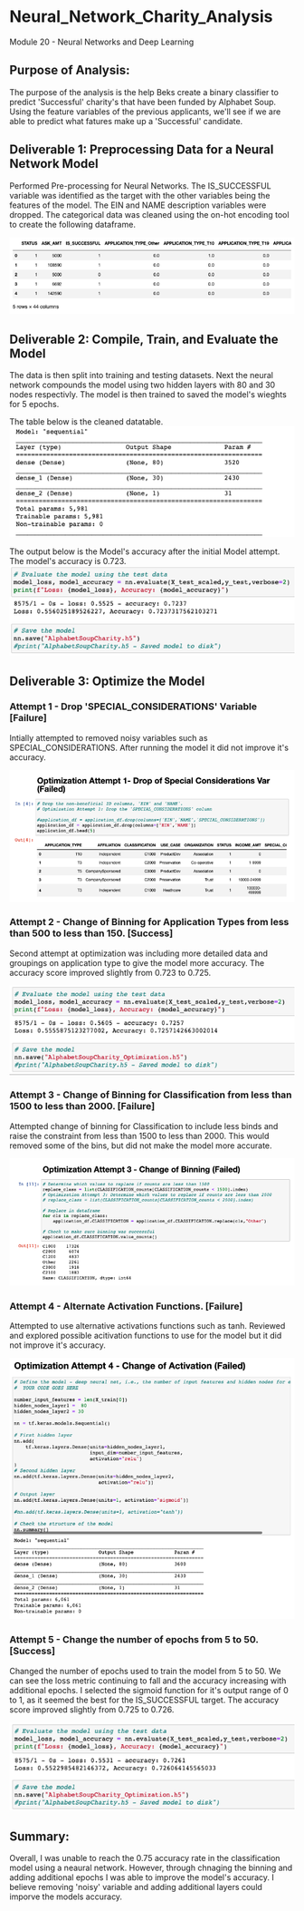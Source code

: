 # Neural_Network_Charity_Analysis
Module 20 - Neural Networks and Deep Learning


## Purpose of Analysis:

The purpose of the analysis is the help Beks create a binary classifier to predict 'Successful' charity's that have been funded by Alphabet Soup. Using the feature variables of the previous applicants, we'll see if we are able to predict what fatures make up a 'Successful' candidate. 

## Deliverable 1: Preprocessing Data for a Neural Network Model

Performed Pre-processing for Neural Networks. The IS_SUCCESSFUL variable was identified as the target with the other variables being the features of the model. The EIN and NAME description variables were dropped. The categorical data was cleaned using the on-hot encoding tool to create the following dataframe. 

![Dev_1](images/Dev1-Dataframe.png "Dev1-Dataframe")

## Deliverable 2: Compile, Train, and Evaluate the Model

The data is then split into training and testing datasets. Next the neural network compounds the model using two hidden layers with 80 and 30 nodes respectivly. The model is then trained to saved the model's wieghts for 5 epochs. 

The table below is the cleaned datatable. 
![Dev_2](images/Dev2-Compile.png "Dev2-Compile")


The output below is the Model's accuracy after the initial Model attempt. The model's accuracy is 0.723. 
![Dev_2](images/1.Original_Model.png "1.Original_Model")

## Deliverable 3: Optimize the Model

###   Attempt 1 - Drop 'SPECIAL_CONSIDERATIONS' Variable [Failure]

Intially attempted to removed noisy variables such as SPECIAL_CONSIDERATIONS. After running the model it did not improve it's accuracy. 

![Dev_2](images/A1_drop.png "A1.drop")


###   Attempt 2 - Change of Binning for Application Types from less than 500 to less than 150. [Success] 

Second attempt at optimization was including more detailed data and groupings on application type to give the model more accuracy. The accuracy score improved slightly from 0.723 to 0.725.

![Dev_2](images/2.Optimized_Model_2_Binning.png "2.Optimized_Model_2_Binning")

###   Attempt 3 - Change of Binning for Classification from less than 1500 to less than 2000. [Failure] 

Attempted change of binning for Classification to include less binds and raise the constraint from less than 1500 to less than 2000. This would removed some of the bins, but did not make the model more accurate. 

![Dev_2](images/A2_binning.png "A2_binning")

###   Attempt 4 - Alternate Activation Functions. [Failure] 

Attempted to use alternative activations functions such as tanh. Reviewed and explored possible acitivation functions to use for the model but it did not improve it's accuracy. 

![Dev_2](images/A3_activation.png "A3_activation")

###   Attempt 5 - Change the number of epochs from 5 to 50. [Success] 

Changed the number of epochs used to train the model from 5 to 50. We can see the loss metric continuing to fall and the accuracy increasing with additional epochs. I selected the sigmoid function for it's output range of 0 to 1, as it seemed the best for the IS_SUCCESSFUL target.  The accuracy score improved slightly from 0.725 to 0.726.


![Dev_2](images/3.Optimized_Model_3_Epochs.png "3.Optimized_Model_3_Epochs")

      
## Summary: 

Overall, I was unable to reach the 0.75 accuracy rate in the classification model using a neaural network. However, through chnaging the binning and adding additional epochs I was able to improve the model's accuracy. I believe removing 'noisy' variable and adding additional layers could imporve the models accuracy. 

